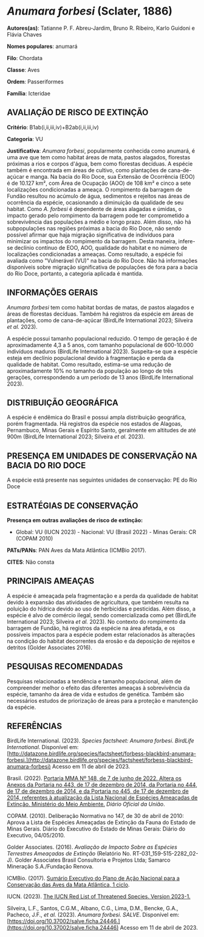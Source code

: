 # *Anumara forbesi* (Sclater, 1886)

**Autores(as)**: Tatianne P. F. Abreu-Jardim, Bruno R. Ribeiro, Karlo Guidoni e Flávia Chaves

**Nomes populares**: anumará

**Filo**: Chordata

**Classe**: Aves

**Ordem**: Passeriformes

**Família**: Icteridae

## AVALIAÇÃO DE RISCO DE EXTINÇÃO

**Critério**: B1ab(i,ii,iii,iv)+B2ab(i,ii,iii,iv)

**Categoria**: VU

**Justificativa**: *Anumara forbesi*, popularmente conhecida como anumará, é uma ave que tem como habitat áreas de mata, pastos alagados, florestas próximas a rios e corpos d'água, bem como florestas decíduas.  A espécie também é encontrada em áreas de cultivo, como plantações de cana-de-açúcar e manga. Na bacia do Rio Doce, sua Extensão de Ocorrência (EOO) é de 10.127 km², com Área de Ocupação (AOO) de 108 km² e cinco a sete localizações condicionadas a ameaça. O rompimento da barragem de Fundão resultou no acúmulo de água, sedimentos e rejeitos nas áreas de ocorrência da espécie, ocasionando a diminuição da qualidade de seu habitat. Como *A. forbesi* é dependente de áreas alagadas e úmidas, o impacto gerado pelo rompimento da barragem pode ter comprometido a sobrevivência das populações a médio e longo prazo. Além disso, não há subpopulações nas regiões próximas a bacia do Rio Doce, não sendo possível afirmar que haja migração
significativa de indivíduos para minimizar os impactos do rompimento da barragem. Desta maneira, infere-se declínio contínuo de EOO, AOO, qualidade do habitat e no número de localizações condicionadas a ameaças. Como resultado, a espécie foi avaliada como "Vulnerável (VU)" na bacia do Rio Doce. Não há informações disponíveis sobre migração significativa de populações de fora para a bacia do Rio Doce, portanto, a categoria aplicada é mantida.

## INFORMAÇÕES GERAIS

*Anumara forbesi* tem como habitat bordas de matas, de pastos alagados e áreas de florestas decíduas. Também há registros da espécie em áreas de plantações, como de cana-de-açúcar (BirdLife International 2023; Silveira *et al.* 2023).

A espécie possui tamanho populacional reduzido. O tempo de geração é de aproximadamente 4,3 a 5 anos, com tamanho populacional de 600-10.000 indivíduos maduros (BirdLife International 2023). Suspeita-se que a espécie esteja em declínio populacional devido à fragmentação e perda da qualidade de habitat. Como resultado, estima-se uma redução de aproximadamente 10% no tamanho da população ao longo de três gerações, correspondendo a um período de 13 anos (BirdLife International 2023).

## DISTRIBUIÇÃO GEOGRÁFICA

A espécie é endêmica do Brasil e possui ampla distribuição geográfica, porém fragmentada. Há registros da espécie nos estados de Alagoas, Pernambuco, Minas Gerais e Espírito Santo, geralmente em altitudes de até 900m (BirdLife International 2023; Silveira *et al.* 2023).

## PRESENÇA EM UNIDADES DE CONSERVAÇÃO NA BACIA DO RIO DOCE

A espécie está presente nas seguintes unidades de conservação: PE do Rio Doce

## ESTRATÉGIAS DE CONSERVAÇÃO

**Presença em outras avaliações de risco de extinção:**

-   Global: VU (IUCN 2023) -   Nacional: VU (Brasil 2022) -   Minas Gerais: CR (COPAM 2010)

**PATs/PANs**: PAN Aves da Mata Atlântica (ICMBio 2017).

**CITES**: Não consta

## PRINCIPAIS AMEAÇAS

A espécie é ameaçada pela fragmentação e a perda da qualidade de habitat devido à expansão das atividades de agricultura, que também resulta na poluição do hídrica devido ao uso de herbicidas e pesticidas. Além disso, a espécie é alvo de comércio ilegal, sendo comercializada como pet (BirdLife International 2023; Silveira *et al.* 2023). No contexto do rompimento da barragem de Fundão, há registros da espécie na área afetada, e os possíveis impactos para a espécie podem estar relacionados às alterações na condição do habitat decorrentes da erosão e da deposição de rejeitos e detritos (Golder Associates 2016).

## PESQUISAS RECOMENDADAS

Pesquisas relacionadas a tendência e tamanho populacional, além de compreender melhor o efeito das diferentes ameaças à sobrevivência da espécie, tamanho da área de vida e estudos de genética. Também são necessários estudos de priorização de áreas para a proteção e manutenção da espécie.

## REFERÊNCIAS

BirdLife International. (2023). *Species factsheet: Anumara forbesi*.  *BirdLife International*. Disponível em: [http://datazone.birdlife.org/species/factsheet/forbess-blackbird-anumara-forbesi.](http://datazone.birdlife.org/species/factsheet/forbess-blackbird-anumara-forbesi) Acesso em 11 de abril de 2023.

Brasil. (2022). [Portaria MMA Nº 148, de 7 de junho de 2022. Altera os Anexos da Portaria no 443, de 17 de dezembro de 2014, da Portaria no 444, de 17 de dezembro de 2014, e da Portaria no 445, de 17 de dezembro de 2014, referentes à atualização da Lista Nacional de Espécies Ameaçadas de Extinção. Ministério do Meio Ambiente.](https://in.gov.br/en/web/dou/-/portaria-mma-n-148-de-7-de-junho-de-2022-406272733) *Diário Oficial da União*.

COPAM. (2010). Deliberação Normativa no 147, de 30 de abril de 2010: Aprova a Lista de Espécies Ameaçadas de Extinção da Fauna do Estado de Minas Gerais. Diário do Executivo do Estado de Minas Gerais: Diário do Executivo, 04/05/2010.

Golder Associates. (2016). *Avaliação de Impacto Sobre as Espécies Terrestres Ameaçadas de Extinção* (Relatório No.  RT-031_159-515-2282_02-J). Golder Associates Brasil Consultoria e Projetos Ltda; Samarco Mineração S.A./Fundação Renova.

ICMBio. (2017). [Sumário Executivo do Plano de Ação Nacional para a Conservação das Aves da Mata Atlântica, 1 ciclo](https://www.gov.br/icmbio/pt-br/assuntos/biodiversidade/pan/pan-aves-da-mata-atlantica).

IUCN. (2023). [The IUCN Red List of Threatened Species. Version 2023-1.](https://www.iucnredlist.org.)

Silveira, L.F., Santos, C.G.M., Albano, C.G., Lima, D.M., Bencke, G.A., Pacheco, J.F., *et al.* (2023). *Anumara forbesi*. *SALVE*. Disponível em: [https://doi.org/10.37002/salve.ficha.24446.](https://doi.org/10.37002/salve.ficha.24446) Acesso em 11 de abril de 2023.
